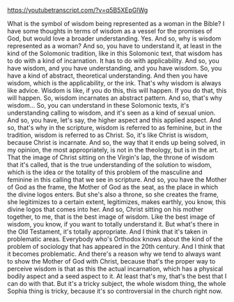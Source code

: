 https://youtubetranscript.com/?v=q5B5XEpGlWg

 What is the symbol of wisdom being represented as a woman in the Bible? I have some thoughts in terms of wisdom as a vessel for the promises of God, but would love a broader understanding. Yes. And so, why is wisdom represented as a woman? And so, you have to understand it, at least in the kind of the Solomonic tradition, like in this Solomonic text, that wisdom has to do with a kind of incarnation. It has to do with applicability. And so, you have wisdom, and you have understanding, and you have wisdom. So, you have a kind of abstract, theoretical understanding. And then you have wisdom, which is the applicability, or the ink. That's why wisdom is always like advice. Wisdom is like, if you do this, this will happen. If you do that, this will happen. So, wisdom incarnates an abstract pattern. And so, that's why wisdom... So, you can understand in these Solomonic texts, it's understanding calling to wisdom, and it's seen as a kind of sexual union. And so, you have, let's say, the higher aspect and this applied aspect. And so, that's why in the scripture, wisdom is referred to as feminine, but in the tradition, wisdom is referred to as Christ. So, it's like Christ is wisdom, because Christ is incarnate. And so, the way that it ends up being solved, in my opinion, the most appropriately, is not in the theology, but is in the art. That the image of Christ sitting on the Virgin's lap, the throne of wisdom that it's called, that is the true understanding of the solution to wisdom, which is the idea or the totality of this problem of the masculine and feminine in this calling that we see in scripture. And so, you have the Mother of God as the frame, the Mother of God as the seat, as the place in which the divine logos enters. But she's also a throne, so she creates the frame, she legitimizes to a certain extent, legitimizes, makes earthly, you know, this divine logos that comes into her. And so, Christ sitting on his mother together, to me, that is the best image of wisdom. Like the best image of wisdom, you know, if you want to totally understand it. But what's there in the Old Testament, it's totally appropriate. And I think that it's taken in problematic areas. Everybody who's Orthodox knows about the kind of the problem of sociology that has appeared in the 20th century. And I think that it becomes problematic. And there's a reason why we tend to always want to show the Mother of God with Christ, because that's the proper way to perceive wisdom is that as this the actual incarnation, which has a physical bodily aspect and a seed aspect to it. At least that's my, that's the best that I can do with that. But it's a tricky subject, the whole wisdom thing, the whole Sophia thing is tricky, because it's so controversial in the church right now.